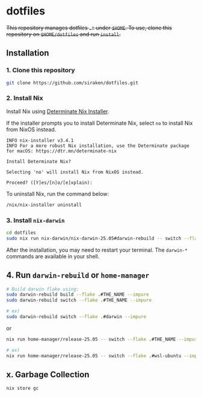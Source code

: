 # dotfiles

~~This repository manages dotfiles `.*` under `$HOME`. To use, clone this repository on `$HOME/dotfiles` and run `install`.~~

## Installation

### 1. Clone this repository

```bash
git clone https://github.com/siraken/dotfiles.git
```

### 2. Install Nix

Install Nix using [Determinate Nix Installer](https://github.com/DeterminateSystems/nix-installer).

If the installer prompts you to install Determinate Nix, select `no` to install Nix from NixOS instead.

```
INFO nix-installer v3.4.1
INFO For a more robust Nix installation, use the Determinate package for macOS: https://dtr.mn/determinate-nix

Install Determinate Nix?

Selecting 'no' will install Nix from NixOS instead.

Proceed? ([Y]es/[n]o/[e]xplain):
```

To uninstall Nix, run the command below:

```bash
/nix/nix-installer uninstall
```

### 3. Install `nix-darwin`

```bash
cd dotfiles
sudo nix run nix-darwin/nix-darwin-25.05#darwin-rebuild -- switch --flake .#darwin --impure
```

After the installation, you may need to restart your terminal. The `darwin-*` commands are available in your shell.

## 4. Run `darwin-rebuild` or `home-manager`

```bash
# Build darwin flake using:
sudo darwin-rebuild build --flake .#THE_NAME --impure
sudo darwin-rebuild switch --flake .#THE_NAME --impure

# ex)
sudo darwin-rebuild switch --flake .#darwin --impure
```

or

```bash
nix run home-manager/release-25.05 -- switch --flake .#THE_NAME --impure

# ex)
nix run home-manager/release-25.05 -- switch --flake .#wsl-ubuntu --impure
```

## x. Garbage Collection

```bash
nix store gc
```
